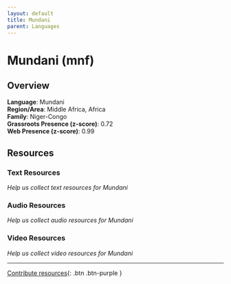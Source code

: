 ```yaml
---
layout: default
title: Mundani
parent: Languages
---
```


# Mundani (mnf)

## Overview

**Language**: Mundani  
**Region/Area**: Middle Africa, Africa  
**Family**: Niger-Congo  
**Grassroots Presence (z-score)**: 0.72  
**Web Presence (z-score)**: 0.99  

## Resources

### Text Resources
*Help us collect text resources for Mundani*

### Audio Resources
*Help us collect audio resources for Mundani*

### Video Resources
*Help us collect video resources for Mundani*

---

[Contribute resources](https://forms.office.com/e/1SfLJx3u1r){: .btn .btn-purple }
